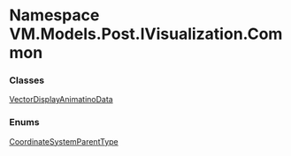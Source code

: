 # <a id="VM_Models_Post_IVisualization_Common"></a> Namespace VM.Models.Post.IVisualization.Common

### Classes

 [VectorDisplayAnimatinoData](VM.Models.Post.IVisualization.Common.VectorDisplayAnimatinoData.md)

### Enums

 [CoordinateSystemParentType](VM.Models.Post.IVisualization.Common.CoordinateSystemParentType.md)

